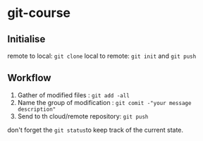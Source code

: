 # git-course 
## Initialise
 remote to local: `git clone`
 local to remote: `git init` and `git push` <br>
 
 ## Workflow 
 1. Gather of modified files : `git add -all`
 2. Name the group of modification : `git comit -"your message description"`
 3. Send to th cloud/remote repository: `git push`

 don't forget the `git status`to keep track of the current state.